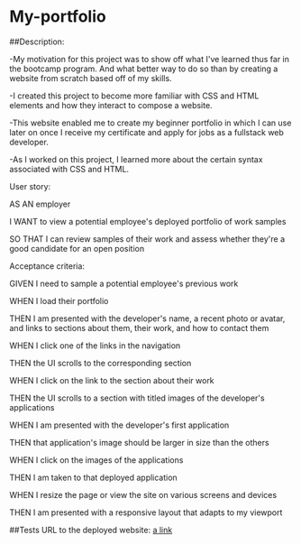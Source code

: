 # My-portfolio

##Description:

-My motivation for this project was to show off what I've learned thus far in the bootcamp program. And what better way to do so than by creating a website from scratch based off of my skills.

-I created this project to become more familiar with CSS and HTML elements and how they interact to compose a website.

-This website enabled me to create my beginner portfolio in which I can use later on once I receive my certificate and apply for jobs as a fullstack web developer.

-As I worked on this project, I learned more about the certain syntax associated with CSS and HTML. 

User story:

AS AN employer

I WANT to view a potential employee's deployed portfolio of work samples

SO THAT I can review samples of their work and assess whether they're a good candidate for an open position

Acceptance criteria:

GIVEN I need to sample a potential employee's previous work

WHEN I load their portfolio

THEN I am presented with the developer's name, a recent photo or avatar, and links to sections about them, their work, and how to contact them

WHEN I click one of the links in the navigation

THEN the UI scrolls to the corresponding section

WHEN I click on the link to the section about their work

THEN the UI scrolls to a section with titled images of the developer's applications

WHEN I am presented with the developer's first application

THEN that application's image should be larger in size than the others

WHEN I click on the images of the applications

THEN I am taken to that deployed application

WHEN I resize the page or view the site on various screens and devices

THEN I am presented with a responsive layout that adapts to my viewport

##Tests
URL to the deployed website: [a link](https://github.com/JamieThompson101/My-portfolio/blob/main/develop/index.html)
